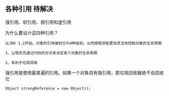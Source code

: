 ## 各种引用 待解决

强引用、软引用、弱引用和虚引用

为什么要设计这四种引用？

    从JDK 1.2开始，对象的引用被划分为4种级别，从而使程序能更加灵活地控制对象的生命周期
    
    1、让程序员通过代码的方式来决定某个对象的生命周期

    2、有利于垃圾回收



强引用是使用最普遍的引用。如果一个对象具有强引用，那垃圾回收器绝不会回收它

    Object strongReference = new Object();



